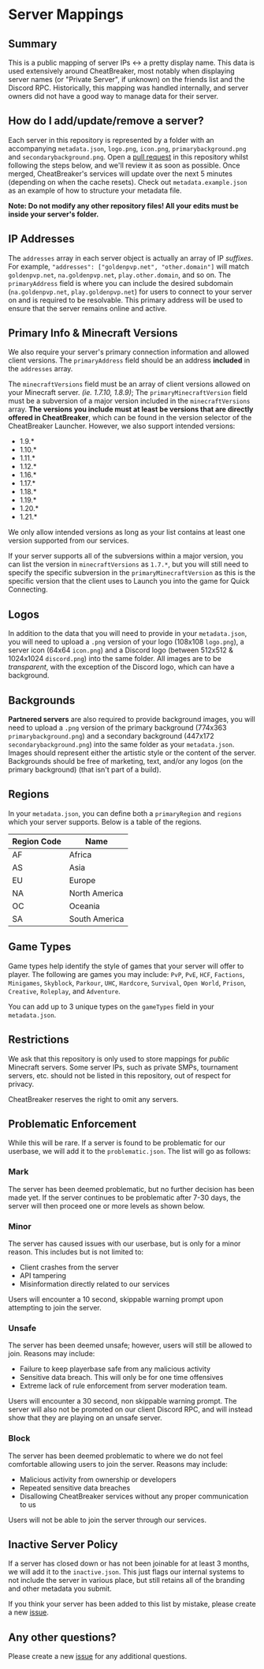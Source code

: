 # Server Mappings

## Summary

This is a public mapping of server IPs <-> a pretty display name. This data is used extensively around CheatBreaker, most notably when displaying server names (or "Private Server", if unknown) on the friends list and the Discord RPC. Historically, this mapping was handled internally, and server owners did not have a good way to manage data for their server.

## How do I add/update/remove a server?

Each server in this repository is represented by a folder with an accompanying `metadata.json`, `logo.png`, `icon.png`, `primarybackground.png` and `secondarybackground.png`. Open a [pull request](https://github.com/CheatBreakerNet/Client-API/pulls) in this repository whilst following the steps below, and we'll review it as soon as possible. Once merged, CheatBreaker's services will update over the next 5 minutes (depending on when the cache resets). Check out `metadata.example.json` as an example of how to structure your metadata file.

**Note: Do not modify any other repository files! All your edits must be inside your server's folder.**

## IP Addresses

The `addresses` array in each server object is actually an array of IP _suffixes_. For example, `"addresses": ["goldenpvp.net", "other.domain"]` will match `goldenpvp.net`, `na.goldenpvp.net`, `play.other.domain`, and so on. The `primaryAddress` field is where you can include the desired subdomain (`na.goldenpvp.net`, `play.goldenpvp.net`) for users to connect to your server on and is required to be resolvable. This primary address will be used to ensure that the server remains online and active.

## Primary Info & Minecraft Versions

We also require your server's primary connection information and allowed client versions. The `primaryAddress` field should be an address **included** in the `addresses` array.

The `minecraftVersions` field must be an array of client versions allowed on your Minecraft server. *(ie. 1.7.10, 1.8.9)*; The `primaryMinecraftVersion` field must be a subversion of a major version included in the `minecraftVersions` array. **The versions you include must at least be versions that are directly offered in CheatBreaker**, which can be found in the version selector of the CheatBreaker Launcher. However, we also support intended versions:

- 1.9.*
- 1.10.*
- 1.11.*
- 1.12.*
- 1.16.*
- 1.17.*
- 1.18.*
- 1.19.*
- 1.20.*
- 1.21.*

We only allow intended versions as long as your list contains at least one version supported from our services.

If your server supports all of the subversions within a major version, you can list the version in `minecraftVersions` as `1.7.*`, but you will still need to specify the specific subversion in the `primaryMinecraftVersion` as this is the specific version that the client uses to Launch you into the game for Quick Connecting.

## Logos

In addition to the data that you will need to provide in your `metadata.json`, you will need to upload a `.png` version of your logo (108x108 `logo.png`), a server icon (64x64 `icon.png`) and a Discord logo (between 512x512 & 1024x1024 `discord.png`) into the same folder. All images are to be _transparent_, with the exception of the Discord logo, which can have a background.

## Backgrounds

**Partnered servers** are also required to provide background images, you will need to upload a `.png` version of the primary background (774x363 `primarybackground.png`) and a secondary background (447x172 `secondarybackground.png`) into the same folder as your `metadata.json`. Images should represent either the artistic style or the content of the server. Backgrounds should be free of marketing, text, and/or any logos (on the primary background) (that isn't part of a build).

## Regions

In your `metadata.json`, you can define both a `primaryRegion` and `regions` which your server supports. Below is a table of the regions.

| Region Code | Name |
| --- | --- |
| AF | Africa |
| AS | Asia |
| EU | Europe |
| NA | North America |
| OC | Oceania |
| SA | South America |

## Game Types

Game types help identify the style of games that your server will offer to player. The following are games you may include: `PvP`, `PvE`, `HCF`, `Factions`, `Minigames`, `Skyblock`, `Parkour`, `UHC`, `Hardcore`, `Survival`, `Open World`, `Prison`, `Creative`, `Roleplay`, and `Adventure`.

You can add up to 3 unique types on the `gameTypes` field in your `metadata.json`.

## Restrictions

We ask that this repository is only used to store mappings for *public* Minecraft servers. Some server IPs, such as private SMPs, tournament servers, etc. should not be listed in this repository, out of respect for privacy.

CheatBreaker reserves the right to omit any servers.

## Problematic Enforcement

While this will be rare. If a server is found to be problematic for our userbase, we will add it to the `problematic.json`. The list will go as follows:

### Mark

The server has been deemed problematic, but no further decision has been made yet. If the server continues to be problematic after 7-30 days, the server will then proceed one or more levels as shown below.

### Minor

The server has caused issues with our userbase, but is only for a minor reason. This includes but is not limited to:

- Client crashes from the server
- API tampering
- Misinformation directly related to our services

Users will encounter a 10 second, skippable warning prompt upon attempting to join the server.

### Unsafe

The server has been deemed unsafe; however, users will still be allowed to join. Reasons may include:

- Failure to keep playerbase safe from any malicious activity
- Sensitive data breach. This will only be for one time offensives
- Extreme lack of rule enforcement from server moderation team.

Users will encounter a 30 second, non skippable warning prompt. The server will also not be promoted on our client Discord RPC, and will instead show that they are playing on an unsafe server.

### Block

The server has been deemed problematic to where we do not feel comfortable allowing users to join the server. Reasons may include:

- Malicious activity from ownership or developers
- Repeated sensitive data breaches
- Disallowing CheatBreaker services without any proper communication to us

Users will not be able to join the server through our services.

## Inactive Server Policy

If a server has closed down or has not been joinable for at least 3 months, we will add it to the `inactive.json`. This just flags our internal systems to not include the server in various place, but still retains all of the branding and other metadata you submit.

If you think your server has been added to this list by mistake, please create a new [issue](https://github.com/CheatBreakerNet/Client-API/issues).

## Any other questions?

Please create a new [issue](https://github.com/CheatBreakerNet/Client-API/issues) for any additional questions.
